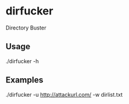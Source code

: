 # dirfucker
Directory Buster

## Usage

./dirfucker -h

## Examples

./dirfucker -u http://attackurl.com/ -w dirlist.txt
